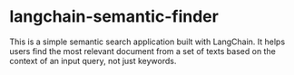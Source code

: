 # langchain-semantic-finder
This is a simple semantic search application built with LangChain. It helps users find the most relevant document from a set of texts based on the context of an input query, not just keywords.
